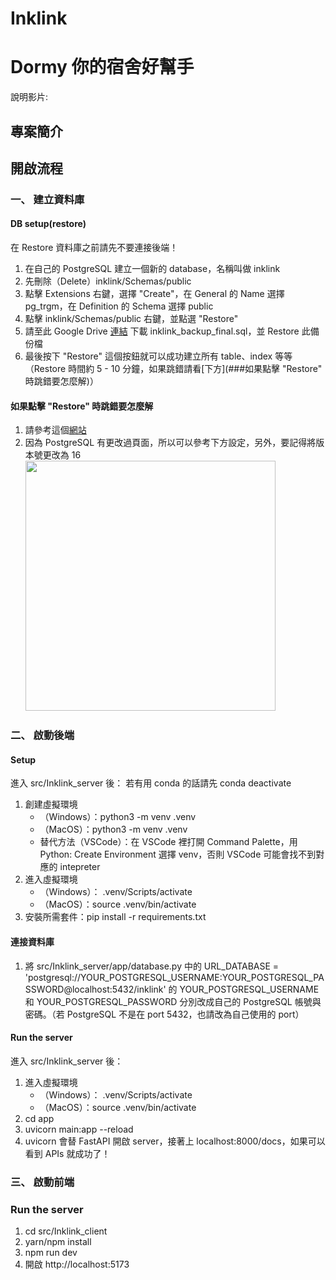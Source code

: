 # Inklink
# Dormy 你的宿舍好幫手

說明影片: []("")

## 專案簡介


## 開啟流程

### 一、 建立資料庫

#### DB setup(restore)
在 Restore 資料庫之前請先不要連接後端！
1. 在自己的 PostgreSQL 建立一個新的 database，名稱叫做 inklink 
2. 先刪除（Delete）inklink/Schemas/public
3. 點擊 Extensions 右鍵，選擇 "Create"，在 General 的 Name 選擇 pg_trgm，在 Definition 的 Schema 選擇 public
4. 點擊 inklink/Schemas/public 右鍵，並點選 "Restore"
5. 請至此 Google Drive [連結](https://drive.google.com/drive/u/1/folders/10msQt28FuGNneAZSvCrWcrA6wZDx2h4b) 下載 inklink_backup_final.sql，並 Restore 此備份檔
6. 最後按下 "Restore" 這個按鈕就可以成功建立所有 table、index 等等（Restore 時間約 5 - 10 分鐘，如果跳錯請看[下方](###如果點擊 "Restore" 時跳錯要怎麼解)）

#### 如果點擊 "Restore" 時跳錯要怎麼解

1. 請參考這個[網站](https://dba.stackexchange.com/questions/149169/binary-path-in-the-pgadmin-preferences)
2. 因為 PostgreSQL 有更改過頁面，所以可以參考下方設定，另外，要記得將版本號更改為 16
   <img src="https://i.imgur.com/Wrcy1Bh.png" data-canonical-src="https://i.imgur.com/Wrcy1Bh.png" height="400" />

### 二、 啟動後端

#### Setup

進入 src/Inklink_server 後：
若有用 conda 的話請先 conda deactivate
1. 創建虛擬環境
   - （Windows）：python3 -m venv .venv
   - （MacOS）：python3 -m venv .venv
   - 替代方法（VSCode）：在 VSCode 裡打開 Command Palette，用 Python: Create Environment 選擇 venv，否則 VSCode 可能會找不到對應的 intepreter
2. 進入虛擬環境
   - （Windows）： .venv/Scripts/activate
   - （MacOS）：source .venv/bin/activate
3. 安裝所需套件：pip install -r requirements.txt

#### 連接資料庫

1. 將 src/Inklink_server/app/database.py 中的 URL_DATABASE = 'postgresql://YOUR_POSTGRESQL_USERNAME:YOUR_POSTGRESQL_PASSWORD@localhost:5432/inklink' 的 YOUR_POSTGRESQL_USERNAME 和 YOUR_POSTGRESQL_PASSWORD 分別改成自己的 PostgreSQL 帳號與密碼。（若 PostgreSQL 不是在 port 5432，也請改為自己使用的 port）

#### Run the server

進入 src/Inklink_server 後：

1. 進入虛擬環境
   - （Windows）： .venv/Scripts/activate
   - （MacOS）：source .venv/bin/activate
2. cd app
3. uvicorn main:app --reload
4. uvicorn 會替 FastAPI 開啟 server，接著上 localhost:8000/docs，如果可以看到 APIs 就成功了！

### 三、 啟動前端

### Run the server

1. cd src/Inklink_client
2. yarn/npm install
3. npm run dev
4. 開啟 http://localhost:5173